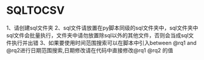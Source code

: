 # SQLTOCSV
1、请创建sql文件夹
2、sql文件请放置在py脚本同级的sql文件夹中，sql文件夹中sql文件会批量执行，文件夹中请勿放置除sql以外的其他文件，否则会当成sql文件执行并出错
3、如果要使用时间范围搜索可以在脚本中引入between @rq1 and @rq2进行日期范围搜索,日期修改请在代码中直接修改@rq1 @rq2 的值

